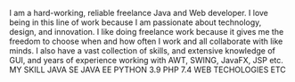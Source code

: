I am a hard-working, reliable freelance Java and Web developer. I love being in this line of work because I am passionate about technology, design, and innovation. I like doing freelance work because it gives me the freedom to choose when and how often I work and all collaborate with like minds. I also have a vast collection of skills, and extensive knowledge of GUI, and years of experience working with AWT, SWING, JavaFX, JSP etc.
MY SKILL
JAVA SE
JAVA EE
PYTHON 3.9
PHP 7.4
WEB TECHOLOGIES ETC
